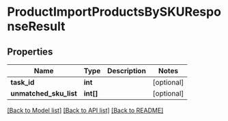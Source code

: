 # ProductImportProductsBySKUResponseResult

## Properties
Name | Type | Description | Notes
------------ | ------------- | ------------- | -------------
**task_id** | **int** |  | [optional] 
**unmatched_sku_list** | **int[]** |  | [optional] 

[[Back to Model list]](../README.md#documentation-for-models) [[Back to API list]](../README.md#documentation-for-api-endpoints) [[Back to README]](../README.md)


